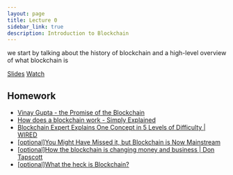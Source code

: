 ```yaml
---
layout: page
title: Lecture 0
sidebar_link: true
description: Introduction to Blockchain
---
```


<p class="message">
  we start by talking about the history of blockchain and a high-level overview of what blockchain is
</p>

<a href="lectures/TIBA_ItB_f20_lec0.pdf">Slides</a>
<a href="https://youtu.be/Ik93CUyB8HA">Watch</a>


## Homework
* <a href="https://vimeo.com/161183966">Vinay Gupta - the Promise of the Blockchain</a>
* <a href="https://www.youtube.com/watch?v=SSo_EIwHSd4">How does a blockchain work - Simply Explained</a>
* <a href="https://www.youtube.com/watch?v=hYip_Vuv8J0">Blockchain Expert Explains One Concept in 5 Levels of Difficulty | WIRED</a>
* <a href="https://www.youtube.com/watch?v=_3gbo_NinT0">[optional]You Might Have Missed it, but Blockchain is Now Mainstream</a>
* <a href="https://www.youtube.com/watch?v=Pl8OlkkwRpc">[optional]How the blockchain is changing money and business | Don Tapscott</a>
* <a href="https://medium.com/@samuel_tang/what-the-heck-is-blockchain-b2ef77dbdac3">[optional]What the heck is Blockchain?</a>







